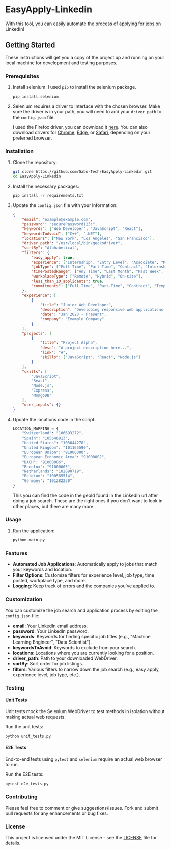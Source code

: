 # EasyApply-Linkedin

With this tool, you can easily automate the process of applying for jobs on LinkedIn!

## Getting Started

These instructions will get you a copy of the project up and running on your local machine for development and testing purposes.

### Prerequisites

1. Install selenium. I used `pip` to install the selenium package.
    ```sh
    pip install selenium
    ```

2. Selenium requires a driver to interface with the chosen browser. Make sure the driver is in your path, you will need to add your `driver_path` to the `config.json` file.

    I used the Firefox driver, you can download it [here](https://github.com/mozilla/geckodriver/releases). You can also download drivers for [Chrome](https://sites.google.com/a/chromium.org/chromedriver/downloads), [Edge](https://developer.microsoft.com/en-us/microsoft-edge/tools/webdriver/), or [Safari](https://webkit.org/blog/6900/webdriver-support-in-safari-10/), depending on your preferred browser.

### Installation

1. Clone the repository:
    ```sh
    git clone https://github.com/Gabo-Tech/EasyApply-Linkedin.git
    cd EasyApply-Linkedin
    ```

2. Install the necessary packages:
    ```sh
    pip install -r requirements.txt
    ```

3. Update the `config.json` file with your information:
    ```json
    {
        "email": "example@example.com",
        "password": "securePassword123!",
        "keywords": ["Web Developer", "JavaScript", "React"],
        "keywordsToAvoid": ["C++", ".NET"],
        "locations": ["New York", "Los Angeles", "San Francisco"],
        "driver_path": "/usr/local/bin/geckodriver",
        "sortBy": "Alphabetical",
        "filters": {
            "easy_apply": true,
            "experience": ["Internship", "Entry Level", "Associate", "Mid-Senior Level", "Director", "Executive"], 
            "jobType": ["Full-Time", "Part-Time", "Contract", "Internship", "Temporary"], 
            "timePostedRange": ["Any Time", "Last Month", "Past Week", "Past 24 Hours"], 
            "workplaceType": ["Remote", "Hybrid", "On-site"],
            "less_than_10_applicants": true, 
            "commitments": ["Full-Time", "Part-Time", "Contract", "Temporary", "Volunteer"] 
        },
        "experience": [
            {
                "title": "Junior Web Developer",
                "description": "Developing responsive web applications using JavaScript and React.",
                "date": "Jan 2023 - Present",
                "company": "Example Company"
            }
        ],
        "projects": [
            {
                "title": "Project Alpha",
                "desc": "A project description here...",
                "link": "#",
                "skills": ["JavaScript", "React", "Node.js"]
            }
        ],
        "skills": [
            "JavaScript",
            "React",
            "Node.js",
            "Express",
            "MongoDB"
        ],
        "user_inputs": {}
    }
    ```

4. Update the locations code in the script:
    ```python
    LOCATION_MAPPING = {
        "Switzerland": "106693272",
        "Spain": "105646813",
        "United States": "103644278",
        "United Kingdom": "101165590",
        "European Union": "91000000",
        "European Economic Area": "91000002",
        "DACH": "91000006",
        "Benelux": "91000005",
        "Netherlands": "102890719",
        "Belgium": "100565514",
        "Germany": "101282230"
    }
    ```
    This you can find the code in the geoId found in the LinkedIn url after doing a job search.
    These are the right ones if you don't want to look in other places, but there are many more.
   
### Usage

1. Run the application:
    ```sh
    python main.py
    ```

### Features

- **Automated Job Applications**: Automatically apply to jobs that match your keywords and location.
- **Filter Options**: Customize filters for experience level, job type, time posted, workplace type, and more.
- **Logging**: Keep track of errors and the companies you've applied to.

### Customization

You can customize the job search and application process by editing the `config.json` file:
- **email**: Your LinkedIn email address.
- **password**: Your LinkedIn password.
- **keywords**: Keywords for finding specific job titles (e.g., "Machine Learning Engineer", "Data Scientist").
- **keywordsToAvoid**: Keywords to exclude from your search.
- **locations**: Locations where you are currently looking for a position.
- **driver_path**: Path to your downloaded WebDriver.
- **sortBy**: Sort order for job listings.
- **filters**: Various filters to narrow down the job search (e.g., easy apply, experience level, job type, etc.).

### Testing

#### Unit Tests

Unit tests mock the Selenium WebDriver to test methods in isolation without making actual web requests.

Run the unit tests:
```bash
python unit_tests.py
```

#### E2E Tests

End-to-end tests using `pytest` and `selenium` require an actual web browser to run.

Run the E2E tests:
```bash
pytest e2e_tests.py
```

### Contributing

Please feel free to comment or give suggestions/issues. Fork and submit pull requests for any enhancements or bug fixes.

### License

This project is licensed under the MIT License - see the [LICENSE](https://github.com/Gabo-Tech/EasyApply-Linkedin/blob/master/LICENCE) file for details.